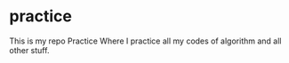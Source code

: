 # practice
This is my repo Practice Where I practice all my codes of algorithm and all other stuff. 
